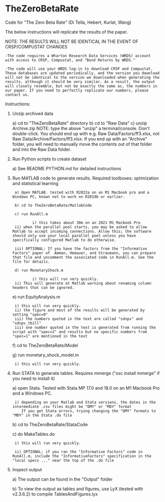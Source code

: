 # TheZeroBetaRate
Code for "The Zero Beta Rate" (Di Tella, Hebert, Kurlat, Wang)

The below instructions will replicate the results of the paper.

NOTE: THE RESULTS WILL NOT BE IDENTICAL IN THE EVENT OF CRSP/COMPUSTAT CHANGES

	-The code requires a Wharton Research Data Services (WRDS) account with access to CRSP, Compustat, and "Bond Returns by WRDS."

	-The code will use your WRDS log-in to download CRSP and Compustat. These databases are updated periodically, and the version you download will not be identical to the version we downloaded when generating the results, although it should be very similar. As a result, the output will closely resemble, but not be exactly the same as, the numbers in our paper. If you need to perfectly replicate our numbers, please contact us.

Instructions:

1) Unzip archived data

 	a) cd to "TheZeroBetaRate" directory
 	b) cd to "Raw Data"
 	c) unzip Archive.zip
		NOTE: type the above "unzip" a terminal/console. Don't double-click. You should end up with e.g. Raw Data/Factors/ff3.xlsx, not Raw Data/Archive/Factors/ff3.xlsx.
		If you end up with an "Archive" folder, you will need to manually move the contents out of that folder and into the Raw Data folder.
		
 
2) Run Python scripts to create dataset

	a) See README PYTHON.md for detailed instructions

3) Run MATLAB code to generate results. Required toolboxes: optimization and statistical learning

        a) Open MATLAB. tested with R2022a on an M1 Macbook pro and a Windows PC, known not to work on R2019b or earlier.
        
        b) cd to TheZeroBetaRate/MatlabCode
        
        c) run RunAll.m
        
        		i) this takes about 30m on an 2021 M1 Macbook Pro
		ii) when the parallel pool starts, you may be asked to allow Matlab to accept incoming connections. Allow this; the software should only use your local parallel pool unless you have specifically configured Matlab to do otherwise.
		
		iii) OPTIONAL: If you have the factors from the "Informative Factors" paper of  Amman, Hemauer, and Straumann, you can prepare that file and uncomment the associated code in RunAll.m. See the file for details.
        
        d) run MonetaryShock.m
        
        		i) this will run very quickly.
		ii) This will generate at Matlab warning about renaming column headers that can be ignored.
		
	e) run EquityAnalysis.m
		
		i) this will run very quickly. 
		ii) the figure and most of the results will be generated by setting "spec=0"
		iii) the numbers quoted in the text are called "sdnpv" and "sdnpv_tbill"
		iii) one number quoted in the text is generated from running the script with "spec=2" and results but no specific numbers from "spec=1" are mentioned in the text
		
	f) cd to TheZeroBetaRate/Model
	
	g) run monetary_shock_model.m
	
		i) this will run very quickly.
		
4) Run STATA to generate tables. Requires mmerge ("ssc install mmerge" if you need to install it)

	a) open Stata. Tested with Stata MP 17.0 and 18.0 on an M1 Macbook Pro and a Windows PC.
	
		i) depending on your Matlab and Stata versions, the dates in the intermediate .csv files might be "DMY" or "MDY" format
		   If you get Stata errors, trying changing the "DMY" formats to "MDY" in the Stata .do file
	
	b) cd to TheZeroBetaRate/StataCode
	
	c) do MakeTables.do
	
		i) this will run very quickly.
		
		ii) OPTIONAL: if you ran the "Informative Factors" code in RunAll.m, include the "InformativeFactors" specification in the "local specs ..." near the top of the .do file
		
5) Inspect output

	a) The output can be found in the "Output" folder
	
	b) To view the output as tables and figures, use LyX (tested with v2.3.6.2) to compile TablesAndFigures.lyx 



